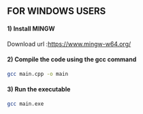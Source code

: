 ## FOR WINDOWS USERS

#### 1) Install MINGW
Download url :https://www.mingw-w64.org/

#### 2) Compile the code using the gcc command 
```bash
gcc main.cpp -o main
```

#### 3) Run the executable
```bash
gcc main.exe
```